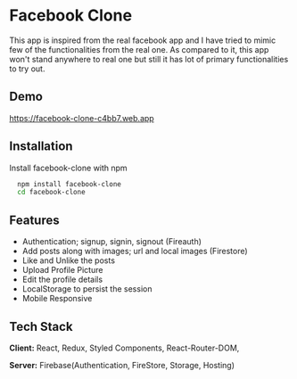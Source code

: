 # Facebook Clone

This app is inspired from the real facebook app and I have tried to mimic few of the functionalities from the real one. As compared to it, this app won't stand anywhere to real one but still it has lot of primary functionalities to try out.

## Demo

https://facebook-clone-c4bb7.web.app

## Installation

Install facebook-clone with npm

```bash
  npm install facebook-clone
  cd facebook-clone
```

## Features

- Authentication; signup, signin, signout (Fireauth)
- Add posts along with images; url and local images (Firestore)
- Like and Unlike the posts
- Upload Profile Picture
- Edit the profile details
- LocalStorage to persist the session
- Mobile Responsive

## Tech Stack

**Client:** React, Redux, Styled Components, React-Router-DOM,

**Server:** Firebase(Authentication, FireStore, Storage, Hosting)
